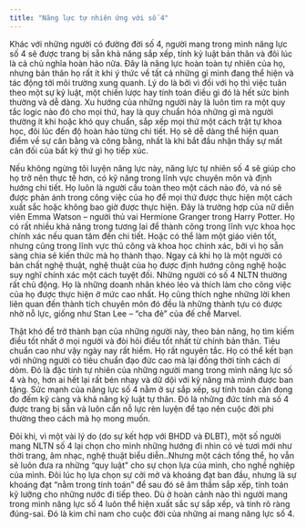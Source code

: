 ```yaml
---
title: "Năng lực tự nhiên ứng với số 4"
---
```

Khác với những người có đường đời số 4, người mang trong mình năng lực số 4 sẽ được trang bị sẵn khả năng sắp xếp, tính kỷ luật bản thân và đôi lúc là cả chủ nghĩa hoàn hảo nữa. Đây là năng lực hoàn toàn tự nhiên của họ, nhưng bản thân họ rất ít khi ý thức về tất cả những gì mình đang thể hiện và tác động tới môi trường xung quanh. Lý do là bởi vì đối với họ thì việc tuân theo một sự kỷ luật, một chiến lược hay tính toán điều gì đó là hết sức bình thường và dễ dàng. Xu hướng của những người này là luôn tìm ra một quy tắc logic nào đó cho mọi thứ, hay là quy chuẩn hóa những gì mà người thường ít khi hoặc khó quy chuẩn, sắp xếp mọi thứ một cách trật tự khoa học, đôi lúc đến độ hoàn hảo từng chi tiết. Họ sẽ dễ dàng thể hiện quan điểm về sự cân bằng và công bằng, nhất là khi bắt đầu nhận thấy sự mất cân đối của bất kỳ thứ gì họ tiếp xúc.

Nếu không ngừng tôi luyện năng lực này, năng lực tự nhiên số 4 sẽ giúp cho họ trở nên thực tế hơn, có kỹ năng trong lĩnh vực chuyên môn và định hướng chi tiết. Họ luôn là người cầu toàn theo một cách nào đó, và nó sẽ được phản ánh trong công việc của họ để mọi thứ được thực hiện một cách xuất sắc hoặc không bao giờ được thực hiện. Đây là trường hợp của nữ diễn viên Emma Watson – người thủ vai Hermione Granger trong Harry Potter. Họ có rất nhiều khả năng trong tương lai để thành công trong lĩnh vực khoa học chính xác nếu quan tâm đến chi tiết. Hoặc có thể làm một giáo viên tốt, nhưng cũng trong lĩnh vực thủ công và khoa học chính xác, bởi vì họ sẵn sàng chia sẻ kiến thức mà họ thành thạo. Ngay cả khi họ là một người có bản chất nghệ thuật, nghệ thuật của họ được định hướng công nghệ hoặc suy nghĩ chính xác một cách tuyệt đối. Những người có số 4 NLTN thường rất chủ động. Họ là những doanh nhân khéo léo và thích làm cho công việc của họ được thực hiện ở mức cao nhất. Họ cũng thích nghe những lời khen liên quan đến thành tích chuyên môn đó đều là những thành tựu có được nhờ nỗ lực, giống như Stan Lee – “cha đẻ” của đế chế Marvel.

Thật khó để trở thành bạn của những người này, theo bản năng, họ tìm kiếm điều tốt nhất ở mọi người và đòi hỏi điều tốt nhất từ chính bản thân. Tiêu chuẩn cao như vậy ngày nay rất hiếm. Họ rất nguyên tắc. Họ có thể kết bạn với những người có tiêu chuẩn đạo đức cao mà lại đồng thời tính cách dí dỏm. Đó là đặc tính tự nhiên của những người mang trong mình năng lực số 4 và họ, hơn ai hết lại rất bén nhạy và dữ dội với kỹ năng mà mình được ban tặng. Sức mạnh của năng lực số 4 nằm ở sự sắp xếp, sự tính toán cân đong đo đếm kỹ càng và khả năng kỷ luật tự thân. Đó là những đức tính mà số 4 được trang bị sẵn và luôn cần nỗ lực rèn luyện để tạo nên cuộc đời phi thường theo cách mà họ mong muốn. 

Đôi khi, vì một vài lý do (do sự kết hợp với BHDD và ĐLBT), một số người mang NLTN số 4 lại chọn cho mình những hướng đi nhìn có vẻ tươi mới như thời trang, âm nhạc, nghệ thuật biểu diễn..Nhưng một cách tổng thể, họ vẫn sẽ luôn đưa ra những “quy luật” cho sự chọn lựa của mình, cho nghề nghiệp của mình. Đôi lúc họ lựa chọn sự cởi mở và khoáng đạt ban đầu, nhưng là sự khoáng đạt “nằm trong tính toán” để sau đó sẽ âm thầm sắp xếp, tính toán kỹ lưỡng cho những nước đi tiếp theo. Dù ở hoàn cảnh nào thì người mang trong mình năng lực số 4 luôn thể hiện xuất sắc sự sắp xếp, và tính rõ ràng đúng-sai. Đó là kim chỉ nam cho cuộc đời của những ai mang năng lực số 4.
